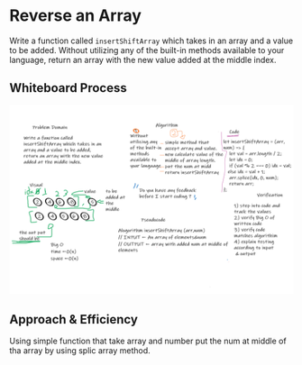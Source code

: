 # Reverse an Array

<!-- Description of the challenge -->

Write a function called `insertShiftArray` which takes in an array and a value to be added. Without utilizing any of the built-in methods available to your language, return an array with the new value added at the middle index.

## Whiteboard Process

<!-- Embedded whiteboard image -->

![insertShiftArray](./insertShiftArray.png)

## Approach & Efficiency

<!-- What approach did you take? Discuss Why. What is the Big O space/time for this approach? -->

Using simple function that take array and number put the num at middle of tha array by using splic array method.
